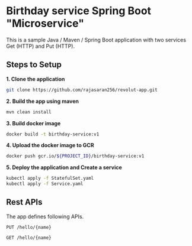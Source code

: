# Birthday service Spring Boot "Microservice"
This is a sample Java / Maven / Spring Boot application with two services Get (HTTP) and Put (HTTP).

## Steps to Setup

**1. Clone the application**

```bash
git clone https://github.com/rajasaran256/revolut-app.git
```

**2. Build the app using maven**

```bash
mvn clean install

```

**3. Build docker image**

```bash
docker build -t birthday-service:v1

```

**4. Upload the docker image to GCR**

```bash
docker push gcr.io/${PROJECT_ID}/birthday-service:v1

```

**5. Deploy the application and Create a service**

```bash
kubectl apply -f StatefulSet.yaml
kubectl apply -f Service.yaml

```

##  Rest APIs

The app defines following APIs.

    PUT /hello/{name}

    GET /hello/{name}

